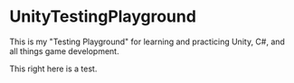 # UnityTestingPlayground
This is my "Testing Playground" for learning and practicing Unity, C#, and all things game development.

This right here is a test.
